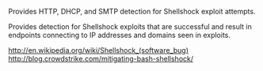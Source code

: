 Provides HTTP, DHCP, and SMTP detection for Shellshock exploit attempts. 

Provides detection for Shellshock exploits that are successful and result in endpoints connecting to IP addresses and domains seen in exploits.

http://en.wikipedia.org/wiki/Shellshock_(software_bug)
http://blog.crowdstrike.com/mitigating-bash-shellshock/
